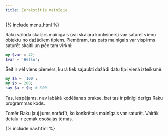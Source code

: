 ```yaml
---
title: Ierakstītie mainīgie
---
```


{% include menu.html %}

Raku valodā skalārs mainīgais (vai skalāra konteiners) var saturēt vienu objektu no dažādiem tipiem. Piemēram, tas pats mainīgais var vispirms saturēt skaitli un pēc tam virkni:

```raku
my $var = 42;
$var = 'Hello';
```

Šeit ir vēl viens piemērs, kurā tiek sajaukti dažādi datu tipi vienā izteiksmē:

```raku
my $a = '100';
my $b = 200;
say $a + $b; # 300
```

Tas, iespējams, nav labākā kodēšanas prakse, bet tas ir pilnīgi derīgs Raku programmas kods.

Tomēr Raku ļauj jums norādīt, ko konkrētais mainīgais var saturēt. Vairāk detaļu ir zemāk esošajās tēmās.

{% include nav.html %}